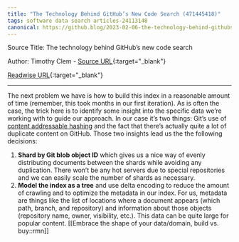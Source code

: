 ```yaml
---
title: "The Technology Behind GitHub’s New Code Search (471445418)"
tags: software data search articles-24113148
canonical: https://github.blog/2023-02-06-the-technology-behind-githubs-new-code-search/
---
```


Source Title: The technology behind GitHub’s new code search

Author: Timothy Clem - [Source URL](https://github.blog/2023-02-06-the-technology-behind-githubs-new-code-search/){:target="_blank"}

[Readwise URL](https://readwise.io/open/471445418){:target="_blank"}

---

The next problem we have is how to build this index in a reasonable amount of time (remember, this took months in our first iteration). As is often the case, the trick here is to identify some insight into the specific data we’re working with to guide our approach. In our case it’s two things: Git’s use of [content addressable hashing](https://en.wikipedia.org/wiki/K-way_merge_algorithm) and the fact that there’s actually quite a lot of duplicate content on GitHub. Those two insights lead us the the following decisions:

1.  **Shard by Git blob object ID** which gives us a nice way of evenly distributing documents between the shards while avoiding any duplication. There won’t be any hot servers due to special repositories and we can easily scale the number of shards as necessary.
2.  **Model the index as a tree** and use delta encoding to reduce the amount of crawling and to optimize the metadata in our index. For us, metadata are things like the list of locations where a document appears (which path, branch, and repository) and information about those objects (repository name, owner, visibility, etc.). This data can be quite large for popular content.
[[Embrace the shape of your data/domain, build vs. buy::rmn]]
